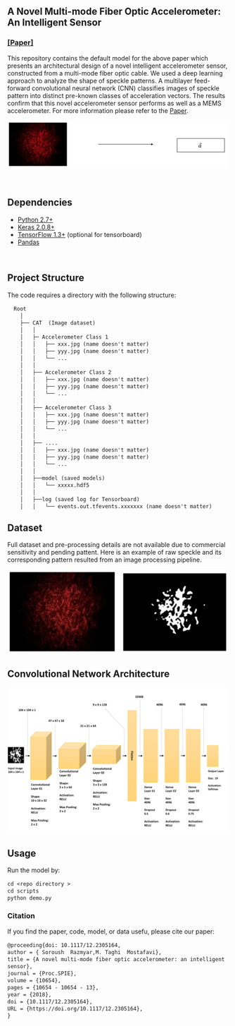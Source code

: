 
## A Novel Multi-mode Fiber Optic Accelerometer: An Intelligent Sensor
### [[Paper]](https://doi.org/10.1117/12.2305164) 


This repository contains the default model for the above paper which presents an architectural design of a novel intelligent accelerometer sensor, constructed from a multi-mode fiber optic cable.  We used a deep learning approach to analyze the shape of speckle patterns. A multilayer feed-forward convolutional neural network (CNN) classifies images of speckle pattern into distinct pre-known classes of acceleration vectors. The results confirm that this novel accelerometer sensor performs as well as a MEMS accelerometer. For more information please refer to the [Paper](https://doi.org/10.1117/12.2305164).


![ ](./images/logo.jpg  "A CNN model classifies images of speckle pattern into distinct pre-known classes of acceleration vectors.")

<br/>

## Dependencies

* [Python 2.7+](https://www.continuum.io/downloads)  
* [Keras 2.0.8+](http://pytorch.org/)  
* [TensorFlow 1.3+](https://www.tensorflow.org/) (optional for tensorboard)  
* [Pandas](https://pandas.pydata.org/)  



<br/>

## Project Structure
The code requires a directory with the following structure:  


	  Root  
	    │  
	    ├── CAT  (Image dataset)  
	    │   │
	    │   ├─ Accelerometer Class 1 
	    │   │   ├── xxx.jpg (name doesn't matter)
	    │   │   ├── yyy.jpg (name doesn't matter)
	    │   │   └── ...
	    │   │
	    │   ├── Accelerometer Class 2
	    │   │   ├── xxx.jpg (name doesn't matter)
	    │   │   ├── yyy.jpg (name doesn't matter)
	    │   │   └── ...
	    │   │
	    │   ├── Accelerometer Class 3
	    │   │   ├── xxx.jpg (name doesn't matter)
	    │   │   ├── yyy.jpg (name doesn't matter)
	    │   │   └── ...
	    │   │
	    │   ├── ....
	    │   │   ├── xxx.jpg (name doesn't matter)
	    │   │   ├── yyy.jpg (name doesn't matter)
	    │   │   └── ...
	    │   │
	    │   ├──model (saved models) 
	    │   │   └── xxxxx.hdf5
	    │   │
	    │   ├──log (saved log for Tensorboard) 
	    │   │   └── events.out.tfevents.xxxxxxx (name doesn't matter)
    
    
    

## Dataset
 Full dataset and pre-processing details are not available due to commercial sensitivity and pending pattent. Here is an example of raw speckle  and its corresponding pattern resulted from an image processing pipeline.
 
 ![ ](./images/sp.jpg  "(left) Raw pattern (Right) Extracted pattern")



## Convolutional Network Architecture
 ![ ](./images/CNNArc.png  "Architecture of the CNN model according to this work.")
 
 
## Usage
Run the model by:

    cd <repo directory >
    cd scripts
    python demo.py
    

### Citation

If you find the paper, code, model, or data usefu, please cite our paper:

```
@proceeding{doi: 10.1117/12.2305164,
author = { Soroush  Razmyar,M. Taghi  Mostafavi},
title = {A novel multi-mode fiber optic accelerometer: an intelligent sensor},
journal = {Proc.SPIE},
volume = {10654},
pages = {10654 - 10654 - 13},
year = {2018},
doi = {10.1117/12.2305164},
URL = {https://doi.org/10.1117/12.2305164},
}
```
